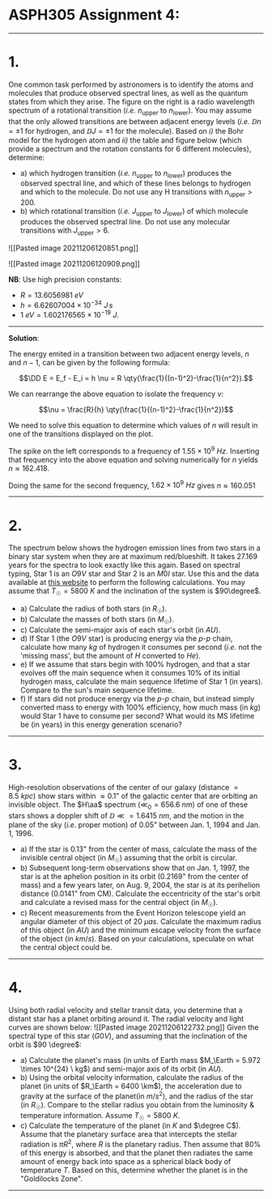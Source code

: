 # ASPH305 Assignment 4:
***

# 1. 

One common task performed by astronomers is to identify the atoms and molecules that produce observed spectral lines, as well as the quantum states from which they arise. The figure on the right is a radio wavelength spectrum of a rotational transition (*i.e.* $n_{\text{upper}}$ to $n_{\text{lower}}$). You may assume that the only allowed transitions are between adjacent energy levels (*i.e.* $\DD n = \pm 1$ for hydrogen, and $\DD J = \pm 1$ for the molecule). Based on *i)* the Bohr model for the hydrogen atom and *ii)* the table and figure below (which provide a spectrum and the rotation constants for 6 different molecules), determine:

- a)  which hydrogen transition (*i.e.* $n_{\text{upper}}$ to $n_{\text{lower}}$) produces the observed spectral line, and which of these lines belongs to hydrogen and which to the molecule. Do not use any H transitions with $n_{\text{upper}} \gt 200$. 
- b) which rotational transition (*i.e.* $J_{\text{upper}}$ to $J_{\text{lower}}$) of which molecule produces the observed spectral line. Do not use any molecular transitions with $J_{\text{upper}} \gt 6$.


![[Pasted image 20211206120851.png]]

![[Pasted image 20211206120909.png]]

**NB**: Use high precision constants:

- $R = 13.6056981 \ eV$
- $h = 6.62607004 \times 10^{-34} \ J \, s$
- $1 \ eV = 1.602176565\times10^{-19} \ J.$

***
**Solution**:

The energy emited in a transition between two adjacent energy levels, $n$ and $n-1$, can be given by the following formula:

$$\DD E = E_f - E_i = h \nu = R \qty(\frac{1}{(n-1)^2}-\frac{1}{n^2}).$$

We can rearrange the above equation to isolate the frequency $\nu$:

$$\nu = \frac{R}{h} \qty(\frac{1}{(n-1)^2}-\frac{1}{n^2})$$

We need to solve this equation to determine which values of $n$ will result in one of the transitions displayed on the plot. 

The spike on the left corresponds to a frequency of $1.55 \times 10^9 \ Hz$. Inserting that frequency into the above equation and solving numerically for $n$ yields $n\approx 162.418.$ 

Doing the same for the second frequency, $1.62 \times 10^9 \ Hz$ gives $n\approx160.051$
***

# 2.
 The spectrum below shows the hydrogen emission lines from two stars in a binary star system when they are at maximum red/blueshift. It takes 27.169 years for the spectra to look exactly like this again. Based on spectral typing, Star 1 is an $O9V$ star and Star 2 is an $M0I$ star. Use this and the data available at [this website](https://sites.uni.edu/morgans/astro/course/Notes/section2/spectraltemps.html) to perform the following calculations. You may assume that $T_\Sun = 5800 \ K$ and the inclination of the system is $90\degree$. 
 
 - a) Calculate the radius of both stars (in $R_\Sun$).
 - b) Calculate the masses of both stars (in $M_\Sun$).
 - c) Calculate the semi-major axis of each star's orbit (in $AU$).
 - d) If Star 1 (the $O9V$ star) is producing energy via the $p$-$p$ chain, calculate how many $kg$ of hydrogen it consumes per second (*i.e.* not the 'missing mass', but the amount of $H$ converted to $He$).
 - e) If we assume that stars begin with $100\%$ hydrogen, and that a star evolves off the main sequence when it consumes $10\%$ of its initial hydrogen mass, calculate the main sequence lifetime of Star 1 (in years). Compare to the sun's main sequence lifetime.
 - f) If stars did not produce energy via the $p$-$p$ chain, but instead simply converted mass to energy with $100\%$ efficiency, how much mass (in $kg$) would Star 1 have to consume per second? What would its MS lifetime be (in years) in this energy generation scenario?

***

# 3. 

High-resolution observations of the center of our galaxy (distance $= 8.5 \ kpc$) show stars within $\approx 0.1\text{"}$ of the galactic center that are orbiting an invisible object. The $H\aa$ spectrum ($\ll_0 = 656.6 \ nm$) of one of these stars shows a doppler shift of $\DD \ll = 1.6415 \ nm$, and the motion in the plane of the sky (*i.e.* proper motion) of $0.05\text{"}$ between Jan. 1, 1994 and Jan. 1, 1996. 

- a) If the star is $0.13\text{"}$ from the center of mass, calculate the mass of the invisible central object (in $M_\Sun$) assuming that the orbit is circular.
- b) Subsequent long-term observations show that on Jan. 1, 1997, the star is at the aphelion position in its orbit ($0.2169\text{"}$ from the center of mass) and a few years later, on Aug. 9, 2004, the star is at its perihelion distance ($0.0141\text{"}$ from CM). Calculate the eccentricity of the star's orbit and calculate a revised mass for the central object (in $M_\Sun$).
- c) Recent measurements from the Event Horizon telescope yield an angular diameter of this object of $20 \ \mu as$. Calculate the maximum radius of this object (in $AU$) and the minimum escape velocity from the surface of the object (in $km/s$). Based on your calculations, speculate on what the central object could be. 

***

# 4. 
Using both radial velocity and stellar transit data, you determine that a distant star has a planet orbiting around it. The radial velocity and light curves are shown below:
![[Pasted image 20211206122732.png]]
Given the spectral type of this star ($G0V$), and assuming that the inclination of the orbit is $90 \degree$:

- a) Calculate the planet's mass (in units of Earth mass $M_\Earth = 5.972 \times 10^{24} \ kg$) and semi-major axis of its orbit (in $AU$).
- b) Using the orbital velocity information, calculate the radius of the planet (in units of $R_\Earth = 6400 \km$), the acceleration due to gravity at the surface of the planet(in $m/s^2$), and the radius of the star (in $R_\Sun$). Compare to the stellar radius you obtain from the luminosity & temperature information. Assume $T_\Sun = 5800 \ K$. 
- c) Calculate the temperature of the planet (in $K$ and $\degree C$). Assume that the planetary surface area that intercepts the stellar radiation is $\pi R^2$, where $R$ is the planetary radius. Then assume that $80\%$ of this energy is absorbed, and that the planet then radiates the same amount of energy back into space as a spherical black body of temperature $T$. Based on this, determine whether the planet is in the "Goldilocks Zone".

***
